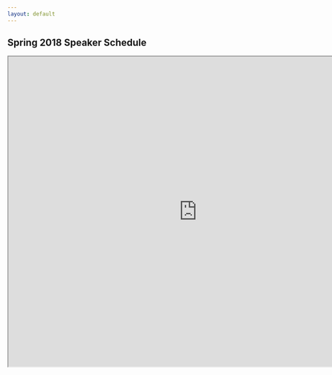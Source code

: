 ```yaml
---
layout: default
---
```


## Spring 2018 Speaker Schedule

<iframe width="850px" height="700px" src="https://docs.google.com/spreadsheets/d/e/2PACX-1vRLvEdTnCX3Ydtum8subawM54hqoSaFtJQfj6g7GB94S5XL4aCQfxPn65uIxpShuqevP0nYqk5MyR0y/pubhtml?gid=0&amp;single=true&amp;widget=true&amp;headers=false"></iframe>